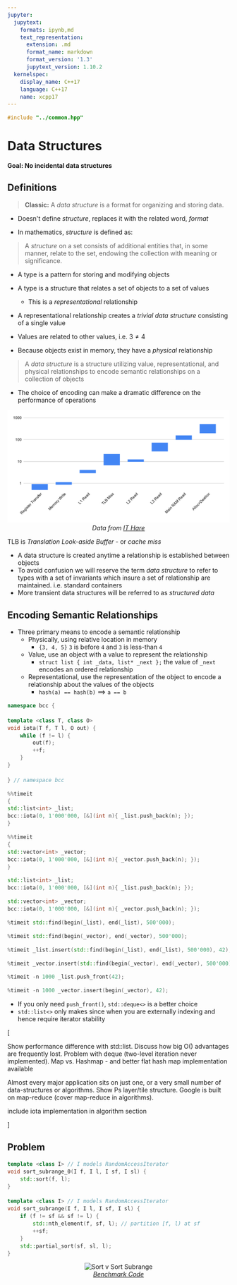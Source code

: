 ```yaml
---
jupyter:
  jupytext:
    formats: ipynb,md
    text_representation:
      extension: .md
      format_name: markdown
      format_version: '1.3'
      jupytext_version: 1.10.2
  kernelspec:
    display_name: C++17
    language: C++17
    name: xcpp17
---
```


```c++ slideshow={"slide_type": "skip"}
#include "../common.hpp"
```

<!-- #region slideshow={"slide_type": "slide"} -->
# Data Structures

**Goal: No incidental data structures**
<!-- #endregion -->

<!-- #region slideshow={"slide_type": "slide"} -->
## Definitions

> **Classic:** A _data structure_ is a format for organizing and storing data.
<!-- #endregion -->

<!-- #region slideshow={"slide_type": "fragment"} -->
- Doesn't define _structure_, replaces it with the related word, _format_
<!-- #endregion -->

<!-- #region slideshow={"slide_type": "fragment"} -->
- In mathematics, _structure_ is defined as:

> A _structure_ on a set consists of additional entities that, in some manner, relate to the set, endowing the collection with meaning or significance.
<!-- #endregion -->

<!-- #region slideshow={"slide_type": "slide"} -->
- A type is a pattern for storing and modifying objects
- A type is a structure that relates a set of objects to a set of values
    - This is a _representational_ relationship
- A representational relationship creates a _trivial data structure_ consisting of a single value

- Values are related to other values, i.e. $3 \neq 4$
<!-- #endregion -->

<!-- #region slideshow={"slide_type": "slide"} -->
- Because objects exist in memory, they have a _physical_ relationship

> A _data structure_ is a structure utilizing value, representational, and physical relationships to encode semantic relationships on a collection of objects

- The choice of encoding can make a dramatic difference on the performance of operations
<!-- #endregion -->

<!-- #region slideshow={"slide_type": "slide"} -->
<center>
    <img src='img/memory-hierarchy.svg' alt='Memory Hierarchy'>
    <br>
    <em>Data from <a href='http://ithare.com/infographics-operation-costs-in-cpu-clock-cycles/'>IT Hare</a></em>
</center>
<!-- #endregion -->

<!-- #region slideshow={"slide_type": "notes"} -->
TLB is _Translation Look-aside Buffer_ - or _cache miss_
<!-- #endregion -->

<!-- #region slideshow={"slide_type": "slide"} -->
- A data structure is created anytime a relationship is established between objects
- To avoid confusion we will reserve the term _data structure_ to refer to types with a set of invariants which insure a set of relationship are maintained. i.e. standard containers
- More transient data structures will be referred to as _structured data_
<!-- #endregion -->

<!-- #region slideshow={"slide_type": "slide"} -->
## Encoding Semantic Relationships
<!-- #endregion -->

- Three primary means to encode a semantic relationship
    - Physically, using relative location in memory
        - `{3, 4, 5}` `3` is before `4` and `3` is less-than `4`
    - Value, use an object with a value to represent the relationship
        - `struct list { int _data, list* _next };` the value of `_next` encodes an ordered relationship
    - Representational, use the representation of the object to encode a relationship about the values of the objects
        - `hash(a) == hash(b)` $\implies$ `a == b`




```c++
namespace bcc {

template <class T, class O>
void iota(T f, T l, O out) {
    while (f != l) {
        out(f);
        ++f;
    }
}

} // namespace bcc
```

```c++
%%timeit
{
std::list<int> _list;
bcc::iota(0, 1'000'000, [&](int n){ _list.push_back(n); });
}
```

```c++
%%timeit
{
std::vector<int> _vector;
bcc::iota(0, 1'000'000, [&](int n){ _vector.push_back(n); });
}
```

```c++
std::list<int> _list;
bcc::iota(0, 1'000'000, [&](int n){ _list.push_back(n); });
```

```c++ slideshow={"slide_type": "skip"}
std::vector<int> _vector;
bcc::iota(0, 1'000'000, [&](int n){ _vector.push_back(n); });
```

```c++
%timeit std::find(begin(_list), end(_list), 500'000);
```

```c++
%timeit std::find(begin(_vector), end(_vector), 500'000);
```

```c++
%timeit _list.insert(std::find(begin(_list), end(_list), 500'000), 42);
```

```c++
%timeit _vector.insert(std::find(begin(_vector), end(_vector), 500'000), 42);
```

```c++
%timeit -n 1000 _list.push_front(42);
```

```c++
%timeit -n 1000 _vector.insert(begin(_vector), 42);
```

- If you only need `push_front()`, `std::deque<>` is a better choice
- `std::list<>` only makes since when you are externally indexing and hence require iterator stability

<!-- #region slideshow={"slide_type": "skip"} -->
[

Show performance difference with std::list.
Discuss how big O() advantages are frequently lost.
Problem with deque (two-level iteration never implemented).
Map vs. Hashmap - and better flat hash map implementation available

Almost every major application sits on just one, or a very small number of data-structures or algorithms. Show Ps layer/tile structure. Google is built on map-reduce (cover map-reduce in algorithms).

include iota implementation in algorithm section

]
<!-- #endregion -->

<!-- #region slideshow={"slide_type": "slide"} -->
## Problem
<!-- #endregion -->

```c++ slideshow={"slide_type": "slide"}
template <class I> // I models RandomAccessIterator
void sort_subrange_0(I f, I l, I sf, I sl) {
    std::sort(f, l);
}

template <class I> // I models RandomAccessIterator
void sort_subrange(I f, I l, I sf, I sl) {
    if (f != sf && sf != l) {
        std::nth_element(f, sf, l); // partition [f, l) at sf
        ++sf;
    }
    std::partial_sort(sf, sl, l);
}
```

<!-- #region slideshow={"slide_type": "slide"} -->
<center>
    <img src='img/sort-v-sort-subrange.png' alt='Sort v Sort Subrange'>
    <br>
    <em><a href='http://quick-bench.com/C0fww_d39OVBvCnoNrXUN5XU0nE'>Benchmark Code</a></em>
</center>
<!-- #endregion -->

```c++

```
